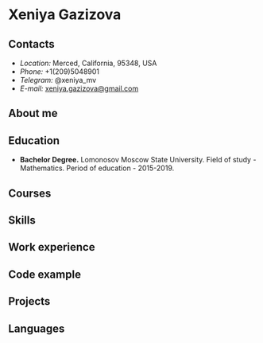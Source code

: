 # Xeniya Gazizova
## Contacts
* *Location:* Merced, California, 95348, USA
* *Phone:* +1(209)5048901
* *Telegram:* @xeniya_mv
* *E-mail:* xeniya.gazizova@gmail.com
## About me
## Education
* **Bachelor Degree.** Lomonosov Moscow State University. Field of study - Mathematics. Period of education - 2015-2019.
## Courses
## Skills
## Work experience
## Code example
## Projects
## Languages